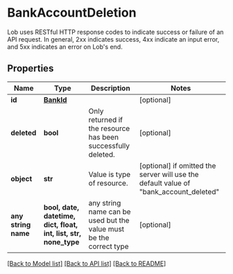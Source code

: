 # BankAccountDeletion

Lob uses RESTful HTTP response codes to indicate success or failure of an API request. In general, 2xx indicates success, 4xx indicate an input error, and 5xx indicates an error on Lob's end.

## Properties
Name | Type | Description | Notes
------------ | ------------- | ------------- | -------------
**id** | [**BankId**](BankId.md) |  | [optional] 
**deleted** | **bool** | Only returned if the resource has been successfully deleted. | [optional] 
**object** | **str** | Value is type of resource. | [optional]  if omitted the server will use the default value of "bank_account_deleted"
**any string name** | **bool, date, datetime, dict, float, int, list, str, none_type** | any string name can be used but the value must be the correct type | [optional]

[[Back to Model list]](../README.md#documentation-for-models) [[Back to API list]](../README.md#documentation-for-api-endpoints) [[Back to README]](../README.md)


